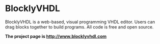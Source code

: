 # BlocklyVHDL

BlocklyVHDL is a web-based, visual programming VHDL editor.  Users can drag
blocks together to build programs.  All code is free and open source.

**The project page is http://www.blocklyvhdl.com**
